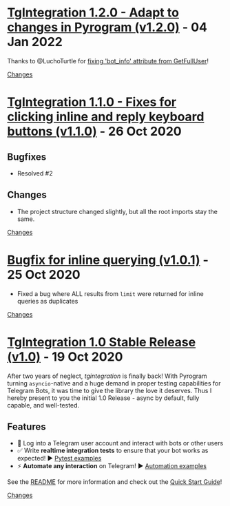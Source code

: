 <a name="v1.2.0"></a>
# [TgIntegration 1.2.0 - Adapt to changes in Pyrogram (v1.2.0)](https://github.com/JosXa/tgintegration/releases/tag/v1.2.0) - 04 Jan 2022

Thanks to @LuchoTurtle for [fixing 'bot_info' attribute from GetFullUser](https://github.com/JosXa/tgintegration/pull/34)!

[Changes][v1.2.0]


<a name="v1.1.0"></a>
# [TgIntegration 1.1.0 - Fixes for clicking inline and reply keyboard buttons (v1.1.0)](https://github.com/JosXa/tgintegration/releases/tag/v1.1.0) - 26 Oct 2020

## Bugfixes
- Resolved #2

## Changes
- The project structure changed slightly, but all the root imports stay the same.

[Changes][v1.1.0]


<a name="v1.0.1"></a>
# [Bugfix for inline querying (v1.0.1)](https://github.com/JosXa/tgintegration/releases/tag/v1.0.1) - 25 Oct 2020

- Fixed a bug where ALL results from `limit` were returned for inline queries as duplicates

[Changes][v1.0.1]


<a name="v1.0"></a>
# [TgIntegration 1.0 Stable Release (v1.0)](https://github.com/JosXa/tgintegration/releases/tag/v1.0) - 19 Oct 2020

After two years of neglect, _tgintegration_ is finally back!
With Pyrogram turning `asyncio`-native and a huge demand in proper testing capabilities for Telegram Bots, it was time to give the library the love it deserves. Thus I hereby present to you the initial 1.0 Release - async by default, fully capable, and well-tested.

## Features

- 👤 Log into a Telegram user account and interact with bots or other users
- ✅ Write **realtime integration tests** to ensure that your bot works as expected! ▶️ [Pytest examples](https://github.com/JosXa/tgintegration/tree/master/examples/pytest)
- ⚡️ **Automate any interaction** on Telegram! ▶️ [Automation examples](https://github.com/JosXa/tgintegration/tree/master/examples/automation)


See the [README](https://github.com/JosXa/tgintegration/blob/master/README.md) for more information and check out the [Quick Start Guide](https://github.com/JosXa/tgintegration/blob/master/README.md#quick-start-guide)!

[Changes][v1.0]


[v1.2.0]: https://github.com/JosXa/tgintegration/compare/v1.1.0...v1.2.0
[v1.1.0]: https://github.com/JosXa/tgintegration/compare/v1.0.1...v1.1.0
[v1.0.1]: https://github.com/JosXa/tgintegration/compare/v1.0...v1.0.1
[v1.0]: https://github.com/JosXa/tgintegration/tree/v1.0

 <!-- Generated by https://github.com/rhysd/changelog-from-release -->
